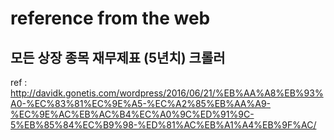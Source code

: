 # reference from the web

## 모든 상장 종목 재무제표 (5년치) 크롤러
ref : http://davidk.gonetis.com/wordpress/2016/06/21/%EB%AA%A8%EB%93%A0-%EC%83%81%EC%9E%A5-%EC%A2%85%EB%AA%A9-%EC%9E%AC%EB%AC%B4%EC%A0%9C%ED%91%9C-5%EB%85%84%EC%B9%98-%ED%81%AC%EB%A1%A4%EB%9F%AC/
